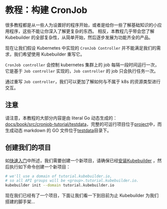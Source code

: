 # 教程：构建 CronJob

很多教程都是从一些人为设置好的程序开始，或者是给你一些了解基础知识的小应用程序，这些不能让你深入了解更复杂的东西。 相反，本教程几乎带会您了解 Kubebuilder 的全部复杂性，从简单开始，然后逐步发展为功能齐全的产品。


现在让我们假设 Kubernetes 中实现的 `CronJob Controller` 并不能满足我们的需求，我们希望使用 Kubebuilder 重写它。

`CronJob controller` 会控制 kubernetes 集群上的 job 每隔一段时间运行一次，它是基于 `Job controller` 实现的，`Job controller` 的 job 只会执行任务一次。

通过重写 `Job controller`，我们可以更加了解如何与不属于 k8s 的资源类型进行交互。


<aside class="note">

<h1>注意</h1>

请注意，本教程的大部分内容是由 literal Go 动态生成的：[docs/book/src/cronjob-tutorial/testdata][tutorial-source]，完整的可运行项目位于[project][tutorial-project-source]中，而生成动态 markdown 的 GO 文件位于[testdata][tutorial-source]目录下。


[tutorial-source]: https://github.com/kubernetes-sigs/kubebuilder/tree/master/docs/book/src/cronjob-tutorial/testdata

[tutorial-project-source]: https://github.com/kubernetes-sigs/kubebuilder/tree/master/docs/book/src/cronjob-tutorial/testdata/project

</aside>

## 创建我们的项目

如[快速入门](../quick-start.md)中所述，我们需要创建一个新项目，请确保已经[安装Kubebuilder](../quick-start.md#installation) ，然后执行如下命令创建一个新项目：

```bash
# we'll use a domain of tutorial.kubebuilder.io,
# so all API groups will be <group>.tutorial.kubebuilder.io.
kubebuilder init --domain tutorial.kubebuilder.io
```

现在我们已经有了一个项目，下面让我们看一下到目前为止 Kubebuilder 为我们搭建的脚手架...
